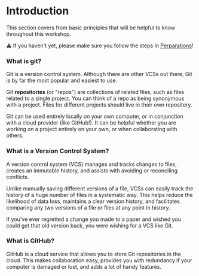 # Introduction
This section covers from basic principles that will be helpful to know throughout this workshop. 

⚠️ If you haven't yet, please make sure you follow the steps in [Perparations](preparations.md)! 

### What is git? 
Git is a version control system. Although there are other VCSs out there, Git is by far the most popular and easiest to use. 

Git **repositories** (or "repos") are collections of related files, such as files related to a single project. You can think of a repo as being synonymous with a project. Files for different projects should live in their own repository. 

Git can be used entirely locally on your own computer, or in conjunction with a cloud provider (like GitHub!). It can be helpful whether you are working on a project entirely on your own, or when collaborating with others.

### What is a Version Control System? 
A version control system (VCS) manages and tracks changes to files, creates an immutable history, and assists with avoiding or reconciling conflicts. 

Unlike manually saving different versions of a file, VCSs can easily track the history of a huge number of files in a systematic way. This helps reduce the likelihood of data loss, maintains a clear version history, and facilitates comparing any two versions of a file or files at any point in history. 

If you've ever regretted a change you made to a paper and wished you could get that old version back, you were wishing for a VCS like Git. 

### What is GitHub?
GitHub is a cloud service that allows you to store Git repositories in the cloud. This makes collaboration easy, provides you with redundancy if your computer is damaged or lost, and adds a lot of handy features. 